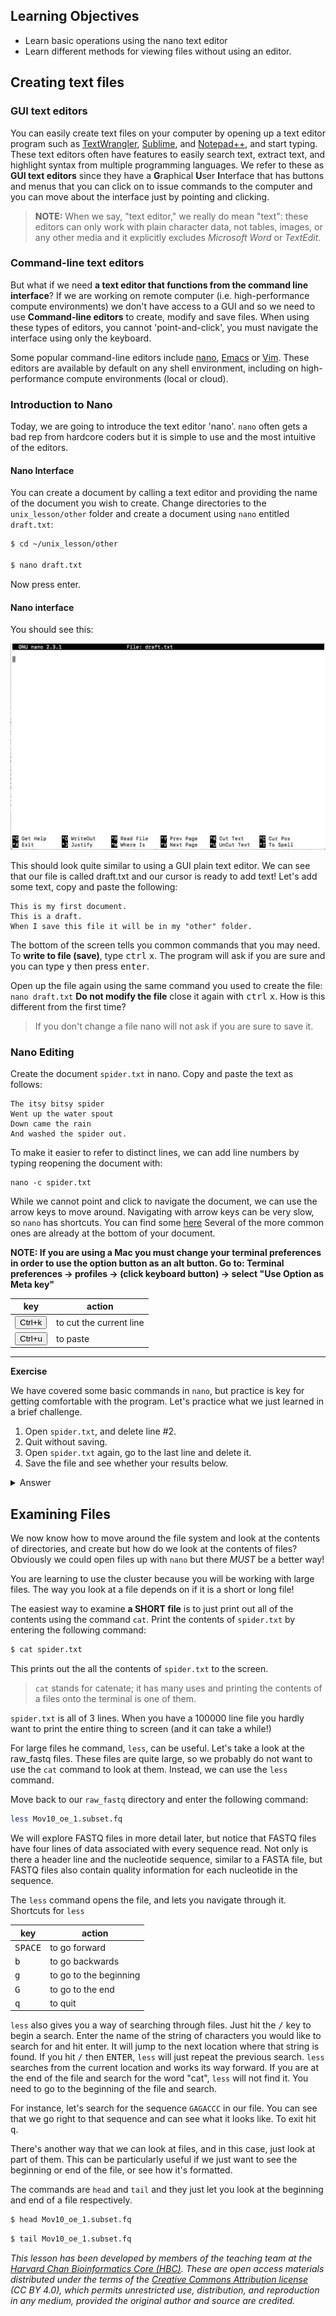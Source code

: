 
## Learning Objectives

* Learn basic operations using the nano text editor
* Learn different methods for viewing files without using an editor.

## Creating text files


### GUI text editors

You can easily create text files on your computer by opening up a text editor program such as [TextWrangler](http://www.barebones.com/products/textwrangler/), [Sublime](http://www.sublimetext.com/), and [Notepad++](http://notepad-plus-plus.org/), and start typing. These text editors often have features to easily search text, extract text, and highlight syntax from multiple programming languages. We refer to these as **GUI text editors** since they have a **G**raphical **U**ser **I**nterface that has buttons and menus that you can click on to issue commands to the computer and you can move about the interface just by pointing and clicking.  

> **NOTE:** When we say, "text editor," we really do mean "text": these editors can only work with plain character data, not tables, images, or any other media and it explicitly excludes *Microsoft Word* or *TextEdit*. 


### Command-line text editors

But what if we need **a text editor that functions from the command line interface**? If we are working on remote computer (i.e. high-performance compute environments) we don't have access to a GUI and so we need to use **Command-line editors** to create, modify and save files. When using these types of editors, you cannot 'point-and-click', you must navigate the interface using only the keyboard.

Some popular command-line editors include [nano](http://www.nano-editor.org/), [Emacs](http://www.gnu.org/software/emacs/) or [Vim](http://www.vim.org/). These editors are available by default on any shell environment, including on high-performance compute environments (local or cloud).

### Introduction to Nano 

Today, we are going to introduce the text editor 'nano'. `nano` often gets a bad rep from hardcore coders but it is simple to use and the most intuitive of the editors.

#### Nano Interface

You can create a document by calling a text editor and providing the name of the document you wish to create. Change directories to the `unix_lesson/other` folder and create a document using `nano` entitled `draft.txt`:

```bash
$ cd ~/unix_lesson/other
	
$ nano draft.txt
```

Now press enter.

#### Nano interface

You should see this:

![image](img/nano.png)

This should look quite similar to using a GUI plain text editor. We can see that our file is called draft.txt and our cursor is ready to add text! Let's add some text, copy and paste the following:

```
This is my first document.
This is a draft.
When I save this file it will be in my "other" folder.
```

The bottom of the screen tells you common commands that you may need. To **write to file (save)**, type <kbd>ctrl</kbd> <kbd>x</kbd>. The program will ask if you are sure and you can type <kbd>y</kbd> then press <kbd>enter</kbd>.

Open up the file again using the same command you used to create the file: `nano draft.txt` **Do not modify the file** close it again with <kbd>ctrl</kbd> <kbd>x</kbd>. How is this different from the first time?

> If you don't change a file nano will not ask if you are sure to save it.


### Nano Editing
Create the document `spider.txt` in nano. Copy and paste the text as follows: 

```
The itsy bitsy spider
Went up the water spout
Down came the rain
And washed the spider out.
```

To make it easier to refer to distinct lines, we can add line numbers by typing reopening the document with:

```
nano -c spider.txt
```

While we cannot point and click to navigate the document, we can use the arrow keys to move around. Navigating with arrow keys can be very slow, so `nano` has shortcuts. You can find some [here]([https://www.nano-editor.org/dist/latest/cheatsheet.html](https://www.unomaha.edu/college-of-information-science-and-technology/computer-science-learning-center/_files/resources/CSLC-Helpdocs-Nano.pdf)) Several of the more common ones are already at the bottom of your document.

**NOTE: If you are using a Mac you must change your terminal preferences in order to use the option button as an alt button. Go to: Terminal preferences -> profiles -> (click keyboard button) -> select "Use Option as Meta key"**


| key              | action                 |
| ---------------- | ---------------------- |
| <button>Ctrl+k</button>     | to cut the current line    |
| <button>Ctrl+u</button>     | to paste|

*** 

**Exercise**

We have covered some basic commands in `nano`, but practice is key for getting comfortable with the program. Let's practice what we just learned in a brief challenge.

1. Open `spider.txt`, and delete line #2.
2. Quit without saving.
3. Open `spider.txt` again, go to the last line and delete it. 
4. Save the file and see whether your results below.

<details>
  <summary>Answer</summary>
  <p><pre>
The itsy bitsy spider
Went up the water spout
Down came the rain
  </pre></p>
</details>

## Examining Files

We now know how to move around the file system and look at the
contents of directories, and create but how do we look at the contents of files? Obviously we could open files up with `nano` but there <i>MUST</i> be a better way!

You are learning to use the cluster because you will be working with large files. The way you look at a file depends on if it is a short or long file!

The easiest way to examine **a SHORT file** is to just print out all of the
contents using the command `cat`. Print the contents of `spider.txt` by entering the following command:

```bash
$ cat spider.txt
```

This prints out the all the contents of `spider.txt` to the screen.

> `cat` stands for catenate; it has many uses and printing the contents of a files onto the terminal is one of them.

`spider.txt` is all of 3 lines. When you have a 100000 line file you hardly want to print the entire thing to screen (and it can take a while!)

For large files he command, `less`, can be useful. Let's take a look at the raw_fastq files. These files are quite large, so we probably do not want to use the `cat` command to look at them. Instead, we can use the `less` command. 

Move back to our `raw_fastq` directory and enter the following command:

```bash
less Mov10_oe_1.subset.fq
```

We will explore FASTQ files in more detail later, but notice that FASTQ files have four lines of data associated with every sequence read. Not only is there a header line and the nucleotide sequence, similar to a FASTA file, but FASTQ files also contain quality information for each nucleotide in the sequence. 

The `less` command opens the file, and lets you navigate through it. 
<span class="caption">Shortcuts for `less`</span>

| key              | action                 |
| ---------------- | ---------------------- |
| <kbd>SPACE</kbd> | to go forward          |
| <kbd>b</kbd>     | to go backwards        |
| <kbd>g</kbd>     | to go to the beginning |
| <kbd>G</kbd>     | to go to the end       |
| <kbd>q</kbd>     | to quit                |

`less` also gives you a way of searching through files. Just hit the <kbd>/</kbd> key to begin a search. Enter the name of the string of characters you would like to search for and hit enter. It will jump to the next location where that string is found. If you hit <kbd>/</kbd> then <kbd>ENTER</kbd>, `less` will just repeat the previous search. `less` searches from the current location and works its way forward. If you are at the end of the file and search for the word "cat", `less` will not find it. You need to go to the beginning of the file and search.

For instance, let's search for the sequence `GAGACCC` in our file. You can see that we go right to that sequence and can see what it looks like. To exit hit <kbd>q</kbd>.

There's another way that we can look at files, and in this case, just
look at part of them. This can be particularly useful if we just want
to see the beginning or end of the file, or see how it's formatted.

The commands are `head` and `tail` and they just let you look at
the beginning and end of a file respectively.

```bash
$ head Mov10_oe_1.subset.fq
```


```bash
$ tail Mov10_oe_1.subset.fq
```





*This lesson has been developed by members of the teaching team at the [Harvard Chan Bioinformatics Core (HBC)](http://bioinformatics.sph.harvard.edu/). These are open access materials distributed under the terms of the [Creative Commons Attribution license](https://creativecommons.org/licenses/by/4.0/) (CC BY 4.0), which permits unrestricted use, distribution, and reproduction in any medium, provided the original author and source are credited.*

